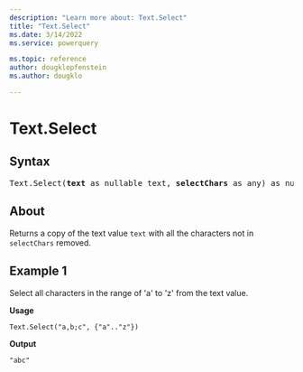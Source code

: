 ```yaml
---
description: "Learn more about: Text.Select"
title: "Text.Select"
ms.date: 3/14/2022
ms.service: powerquery

ms.topic: reference
author: dougklopfenstein
ms.author: dougklo

---
```

# Text.Select

## Syntax

<pre>
Text.Select(<b>text</b> as nullable text, <b>selectChars</b> as any) as nullable text
</pre>

## About

Returns a copy of the text value `text` with all the characters not in `selectChars` removed.

## Example 1

Select all characters in the range of 'a' to 'z' from the text value.

**Usage**

```powerquery-m
Text.Select("a,b;c", {"a".."z"})
```

**Output**

`"abc"`

